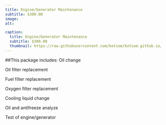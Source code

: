 ```yaml
---
title: Engine/Generator Maintenance
subtitle: $300.00
image:
alt:

caption:
  title: Engine/Generator Maintenance
  subtitle: $300.00
  thumbnail: https://raw.githubusercontent.com/kotsom/kotsom.github.io/master/assets/img/portfolio/01-thumbnail.jpg
---
```

##This package includes:
Oil change

Oil filter replacement

Fuel filter replacement

Oxygen filter replacement

Cooling liquid change

Oil and antifreeze analyze

Test of engine/generator
<!-- I am so sorry I had to add this here. The extra spaces ARE annoying-->
